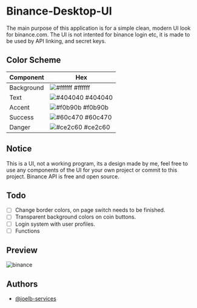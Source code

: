 # Binance-Desktop-UI

The main purpose of this application is for a simple clean, modern UI look for binance.com. The UI is not intented for binance login etc, it is made to be used by API linking, and secret keys.

## Color Scheme

| Component             | Hex                                                                |
| ----------------- | ------------------------------------------------------------------ |
| Background | ![#ffffff](https://via.placeholder.com/10/ffffff?text=+) #ffffff |
| Text | ![#404040](https://via.placeholder.com/10/404040?text=+) #404040 |
| Accent | ![#f0b90b](https://via.placeholder.com/10/f0b90b?text=+) #f0b90b |
| Success | ![#60c470](https://via.placeholder.com/10/60c470?text=+) #60c470 |
| Danger | ![#ce2c60](https://via.placeholder.com/10/ce2c60?text=+) #ce2c60 |

## Notice
This is a UI, not a working program, its a design made by me, feel free to use any components of the UI for your own project or commit to this project. Binance API is free and open source.

## Todo
- [ ] Change border colors, on page switch needs to be finished.
- [ ] Transparent background colors on coin buttons.
- [ ] Login system with user profiles.
- [ ] Functions

## Preview
![binance](https://github.com/joelb-services/Binance-Desktop-Application-UI/assets/144958989/e0388552-be30-4eda-9b39-3a736c260a50)

## Authors

- [@joelb-services](https://github.com/joelb-services)
